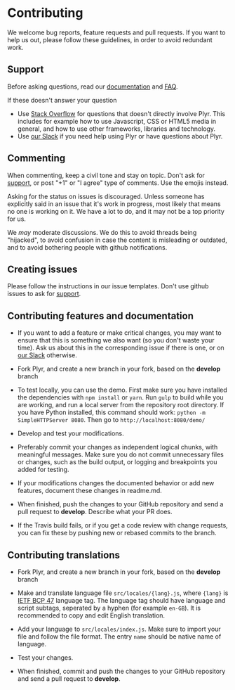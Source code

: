 # Contributing

We welcome bug reports, feature requests and pull requests. If you want to help us out, please follow these guidelines, in order to avoid redundant work.

## Support

Before asking questions, read our [documentation](https://github.com/sampotts/plyr) and [FAQ](https://github.com/sampotts/plyr/wiki/FAQ).

If these doesn't answer your question
* Use [Stack Overflow](https://stackoverflow.com/) for questions that doesn't directly involve Plyr. This includes for example how to use Javascript, CSS or HTML5 media in general, and how to use other frameworks, libraries and technology.
* Use [our Slack](https://bit.ly/plyr-chat) if you need help using Plyr or have questions about Plyr.

## Commenting

When commenting, keep a civil tone and stay on topic. Don't ask for [support](#support), or post "+1" or "I agree" type of comments. Use the emojis instead.

Asking for the status on issues is discouraged. Unless someone has explicitly said in an issue that it's work in progress, most likely that means no one is working on it. We have a lot to do, and it may not be a top priority for us.

We *may* moderate discussions. We do this to avoid threads being "hijacked", to avoid confusion in case the content is misleading or outdated, and to avoid bothering people with github notifications.

## Creating issues

Please follow the instructions in our issue templates. Don't use github issues to ask for [support](#support).

## Contributing features and documentation

* If you want to add a feature or make critical changes, you may want to ensure that this is something we also want (so you don't waste your time). Ask us about this in the corresponding issue if there is one, or on [our Slack](https://bit.ly/plyr-chat) otherwise.

* Fork Plyr, and create a new branch in your fork, based on the **develop** branch

* To test locally, you can use the demo. First make sure you have installed the dependencies with `npm install` or `yarn`. Run `gulp` to build while you are working, and run a local server from the repository root directory. If you have Python installed, this command should work: `python -m SimpleHTTPServer 8080`. Then go to `http://localhost:8080/demo/`

* Develop and test your modifications.

* Preferably commit your changes as independent logical chunks, with meaningful messages. Make sure you do not commit unnecessary files or changes, such as the build output, or logging and breakpoints you added for testing.

* If your modifications changes the documented behavior or add new features, document these changes in readme.md.

* When finished, push the changes to your GitHub repository and send a pull request to **develop**. Describe what your PR does.

* If the Travis build fails, or if you get a code review with change requests, you can fix these by pushing new or rebased commits to the branch.

## Contributing translations

* Fork Plyr, and create a new branch in your fork, based on the **develop** branch

* Make and translate language file `src/locales/{lang}.js`, where `{lang}` is [IETF BCP 47](https://en.wikipedia.org/wiki/IETF_language_tag) language tag. The language tag should have language and script subtags, seperated by a hyphen (for example `en-GB`). It is recommended to copy and edit English translation.

* Add your language to `src/locales/index.js`. Make sure to import your file and follow the file format. The entry `name` should be native name of language.

* Test your changes.

* When finished, commit and push the changes to your GitHub repository and send a pull request to **develop**.
